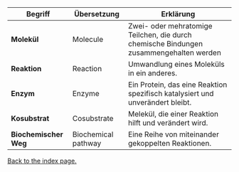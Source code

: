 Begriff | Übersetzung | Erklärung
--------|-------------|----------
**Molekül** | Molecule | Zwei- oder mehratomige Teilchen, die durch chemische Bindungen zusammengehalten werden
**Reaktion** | Reaction | Umwandlung eines Moleküls in ein anderes.
**Enzym** | Enzyme | Ein Protein, das eine Reaktion spezifisch katalysiert und unverändert bleibt.
**Kosubstrat** | Cosubstrate | Melekül, die einer Reaktion hilft und verändert wird.
**Biochemischer Weg** | Biochemical pathway | Eine Reihe von miteinander gekoppelten Reaktionen.
[Back to the index page.](https://kiratsuwa.github.io/biochemistry/)